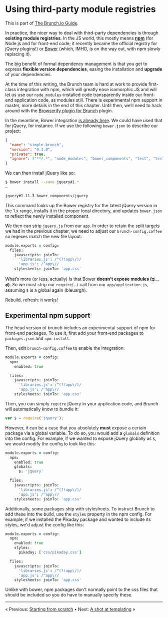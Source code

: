 # Using third-party module registries

This is part of [The Brunch.io Guide](../../README.md).

In practice, the nicer way to deal with third-party dependencies is through **existing module registries**.  In the JS world, this mostly means **[npm](https://www.npmjs.com/)** (for Node.js and for front-end code; it recently became the official registry for jQuery plugins!) or [Bower](http://bower.io/) (which, IMHO, is on the way out, with npm slowly replacing it).

The big benefit of formal dependency management is that you get to express **flexible version dependencies**, easing the installation and **upgrade** of your dependencies.

At the time of this writing, the Brunch team is hard at work to provide first-class integration with npm, which will greatly ease isomorphic JS and will let us use our `node_modules`-installed code transparently inside our front-end application code, as modules still.  There is experimental npm support in master, more details in the end of this chapter.  Until then, we’ll need to hack around with the [Browserify plugin for Brunch](https://www.npmjs.com/package/browserify-brunch) plugin.

In the meantime, Bower integration [is already here](https://github.com/brunch/brunch/blob/master/docs/faq.md#how-to-use-bower).  We could have used that for jQuery, for instance.  If we use the following `bower.json` to describe our project:

```json
{
  "name": "simple-brunch",
  "version": "0.1.0",
  "private": true,
  "ignore": ["**/.*", "node_modules", "bower_components", "test", "tests"]
}
```

We can then install jQuery like so:

```sh
$ bower install --save jquery#1.*
…

jquery#1.11.3 bower_components/jquery
```

This command looks up the Bower registry for the latest jQuery version in the 1.x range, installs it in the proper local directory, and updates `bower.json` to reflect the newly installed component.

We then can strip `jquery.js` from our `app`.  In order to retain the split targets we had in the previous chapter, we need to adjust our `brunch-config.coffee` so regexes match the new file layout:

```coffeescript
module.exports = config:
  files:
    javascripts: joinTo:
      'libraries.js': /^(?!app\/)/
      'app.js': /^app\//
    stylesheets: joinTo: 'app.css'
```

What’s more (or less, actually) is that Bower **doesn’t expose modules (ಥ﹏ಥ)**.  So we must strip our `require(…)` call from our `app/application.js`, assuming `$` is a global again (bleuargh).

Rebuild, refresh: it works!

## Experimental npm support

The head version of brunch includes an experimental support of npm for front-end packages.  To use it, first add your front-end packages to `packages.json` and `npm install`.

Then, edit `brunch-config.coffee` to enable the integration:

```coffeescript
module.exports = config:
  npm:
    enabled: true

  files:
    javascripts: joinTo:
      'libraries.js': /^(?!app\/)/
      'app.js': /^app\//
    stylesheets: joinTo: 'app.css'
```

Then, you can simply `require` jQuery in your application code, and Brunch will automatically know to bundle it:

```javascript
var $ = require('jquery');
```

However, it can be a case that you absolutely **must** expose a certain package via a global variable.  To do so, you would add a `globals` definition into the config.  For example, if we wanted to expose jQuery globally as `$`, we would modify the config to look like this:

```coffeescript
module.exports = config:
  npm:
    enabled: true
    globals:
      $: 'jquery'

  files:
    javascripts: joinTo:
      'libraries.js': /^(?!app\/)/
      'app.js': /^app\//
    stylesheets: joinTo: 'app.css'
```

Additionally, some packages ship with stylesheets.  To instruct Brunch to add these into the build, use the `styles` property in the npm config.  For example, if we installed the Pikaday package and wanted to include its styles, we'd adjust the config like this:

```coffeescript
module.exports = config:
  npm:
    enabled: true
    styles:
      pikaday: ['css/pikaday.css']

  files:
    javascripts: joinTo:
      'libraries.js': /^(?!app\/)/
      'app.js': /^app\//
    stylesheets: joinTo: 'app.css'
```

Unlike with bower, npm packages don't normally point to the css files that should be included so you do have to manually specify these.

----

« Previous: [Starting from scratch](chapter04-starting-from-scratch.md) • Next: [A shot at templating](chapter06-a-shot-at-templating.md) »
